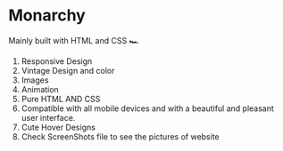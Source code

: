 # Monarchy

Mainly built with HTML and CSS 🏎

1. Responsive Design
2. Vintage Design and color
3. Images
4. Animation
5. Pure HTML AND CSS
6. Compatible with all mobile devices and with a beautiful and pleasant user interface.
7. Cute Hover Designs
8. Check ScreenShots file to see the pictures of website
